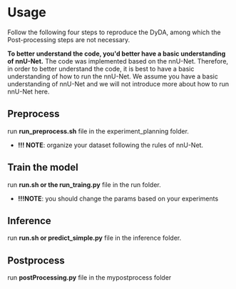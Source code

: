 # Usage
Follow the following four steps to reproduce the DyDA, among which the Post-processing steps are not necessary.

**To better understand the code, you'd better have a basic understanding of nnU-Net.**
The code was implemented based on the nnU-Net. Therefore, in order to better understand the code, it is best to have a basic understanding of how to run the nnU-Net. We assume you have a basic understanding of nnU-Net and we will not introduce more about how to run nnU-Net here.

## Preprocess
run **run_preprocess.sh** file in the experiment_planning folder.
+ **!!! NOTE**: organize your dataset following the rules of nnU-Net.

## Train the model 
run **run.sh or the run_traing.py** file in the run folder.
+ **!!!NOTE**: you should change the params based on your experiments

## Inference
run **run.sh or predict_simple.py** file in the inference folder.

## Postprocess
run **postProcessing.py** file in the mypostprocess folder